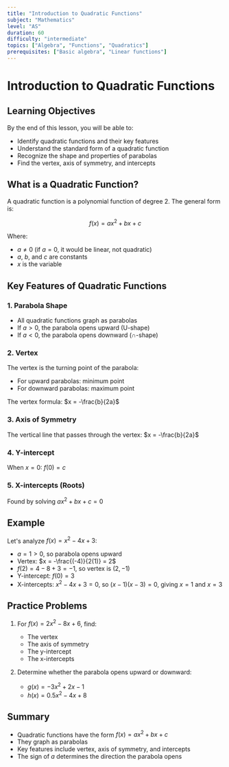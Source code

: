 ```yaml
---
title: "Introduction to Quadratic Functions"
subject: "Mathematics"
level: "AS"
duration: 60
difficulty: "intermediate"
topics: ["Algebra", "Functions", "Quadratics"]
prerequisites: ["Basic algebra", "Linear functions"]
---
```


# Introduction to Quadratic Functions

## Learning Objectives

By the end of this lesson, you will be able to:
- Identify quadratic functions and their key features
- Understand the standard form of a quadratic function
- Recognize the shape and properties of parabolas
- Find the vertex, axis of symmetry, and intercepts

## What is a Quadratic Function?

A quadratic function is a polynomial function of degree 2. The general form is:

$$f(x) = ax^2 + bx + c$$

Where:
- $a \neq 0$ (if $a = 0$, it would be linear, not quadratic)
- $a$, $b$, and $c$ are constants
- $x$ is the variable

## Key Features of Quadratic Functions

### 1. Parabola Shape
- All quadratic functions graph as parabolas
- If $a > 0$, the parabola opens upward (U-shape)
- If $a < 0$, the parabola opens downward (∩-shape)

### 2. Vertex
The vertex is the turning point of the parabola:
- For upward parabolas: minimum point
- For downward parabolas: maximum point

The vertex formula: $x = -\frac{b}{2a}$

### 3. Axis of Symmetry
The vertical line that passes through the vertex: $x = -\frac{b}{2a}$

### 4. Y-intercept
When $x = 0$: $f(0) = c$

### 5. X-intercepts (Roots)
Found by solving $ax^2 + bx + c = 0$

## Example

Let's analyze $f(x) = x^2 - 4x + 3$:

- $a = 1 > 0$, so parabola opens upward
- Vertex: $x = -\frac{(-4)}{2(1)} = 2$
- $f(2) = 4 - 8 + 3 = -1$, so vertex is $(2, -1)$
- Y-intercept: $f(0) = 3$
- X-intercepts: $x^2 - 4x + 3 = 0$, so $(x-1)(x-3) = 0$, giving $x = 1$ and $x = 3$

## Practice Problems

1. For $f(x) = 2x^2 - 8x + 6$, find:
   - The vertex
   - The axis of symmetry
   - The y-intercept
   - The x-intercepts

2. Determine whether the parabola opens upward or downward:
   - $g(x) = -3x^2 + 2x - 1$
   - $h(x) = 0.5x^2 - 4x + 8$

## Summary

- Quadratic functions have the form $f(x) = ax^2 + bx + c$
- They graph as parabolas
- Key features include vertex, axis of symmetry, and intercepts
- The sign of $a$ determines the direction the parabola opens
